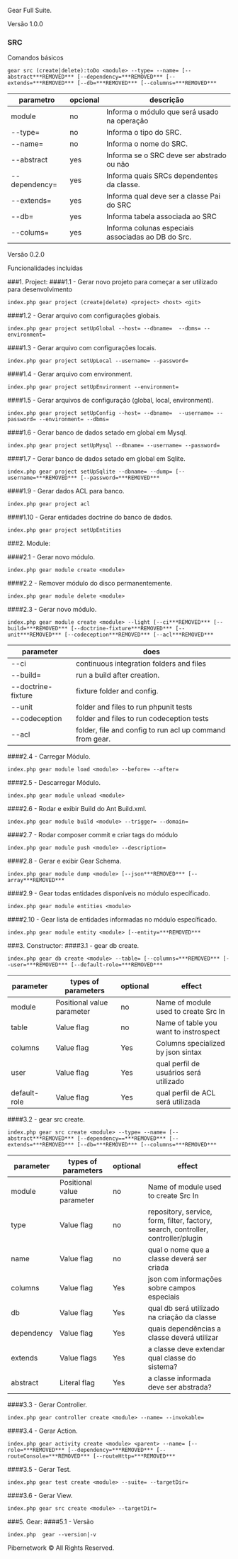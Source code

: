 Gear Full Suite.

Versão 1.0.0

### SRC

Comandos básicos

```
gear src (create|delete):toDo <module> --type= --name= [--abstract***REMOVED*** [--dependency=***REMOVED*** [--extends=***REMOVED*** [--db=***REMOVED*** [--columns=***REMOVED***
```
|parametro | opcional | descrição
|-|--|---------|
|module | no | Informa o módulo que será usado na operação
|--type= | no | Informa o tipo do SRC.
|--name= | no | Informa o nome do SRC.
|--abstract | yes | Informa se o SRC deve ser abstrado ou não
|--dependency= | yes | Informa quais SRCs dependentes da classe.
|--extends= | yes | Informa qual deve ser a classe Pai do SRC
|--db= | yes | Informa tabela associada ao SRC
|--colums= | yes | Informa colunas especiais associadas ao DB do Src.


Versão 0.2.0

Funcionalidades incluídas

###1. Project:
####1.1 - Gerar novo projeto para começar a ser utilizado para desenvolvimento
```
index.php gear project (create|delete) <project> <host> <git>
```

####1.2 - Gerar arquivo com configurações globais.
```
index.php gear project setUpGlobal --host= --dbname=  --dbms= --environment=
```


####1.3 - Gerar arquivo com configurações locais.
```
index.php gear project setUpLocal --username= --password=

```

####1.4 - Gerar arquivo com environment.
```
index.php gear project setUpEnvironment --environment=
```


####1.5 - Gerar arquivos de configuração (global, local, environment).
```
index.php gear project setUpConfig --host= --dbname=  --username= --password= --environment= --dbms=
```


####1.6 - Gerar banco de dados setado em global em Mysql.
```
index.php gear project setUpMysql --dbname= --username= --password=

```


####1.7 - Gerar banco de dados setado em global em Sqlite.
```
index.php gear project setUpSqlite --dbname= --dump= [--username=***REMOVED*** [--password=***REMOVED***
```

####1.9 - Gerar dados ACL para banco.
```
index.php gear project acl
```

####1.10 - Gerar entidades doctrine do banco de dados.
```
index.php gear project setUpEntities
```


###2. Module:


####2.1 - Gerar novo módulo.
```
index.php gear module create <module>
```

####2.2 - Remover módulo do disco permanentemente.
```
index.php gear module delete <module>
```

####2.3 - Gerar novo módulo.
```
index.php gear module create <module> --light [--ci***REMOVED*** [--build=***REMOVED*** [--doctrine-fixture***REMOVED*** [--unit***REMOVED*** [--codeception***REMOVED*** [--acl***REMOVED***

```
|parameter | does |
|-|-----------|
|--ci| continuous integration folders and files|
|--build=|run a build after creation.|
|--doctrine-fixture| fixture folder and config.|
|--unit| folder and files to run phpunit tests|
|--codeception| folder and files to run codeception tests|
|--acl| folder, file and config to run acl up command from gear.|

####2.4 - Carregar Módulo.
```
index.php gear module load <module> --before= --after=
```

####2.5 - Descarregar Módulo.
```
index.php gear module unload <module>
```

####2.6 - Rodar e exibir Build do Ant Build.xml.
```
index.php gear module build <module> --trigger= --domain=
```

####2.7 - Rodar composer commit e criar tags do módulo
```
index.php gear module push <module> --description=
```

####2.8 - Gerar e exibir Gear Schema.
```
index.php gear module dump <module> [--json***REMOVED*** [--array***REMOVED***
```

####2.9 - Gear todas entidades disponíveis no módulo específicado.
```
index.php gear module entities <module>
```


####2.10 - Gear lista de entidades informadas no módulo específicado.
```
index.php gear module entity <module> [--entity=***REMOVED***
```


###3. Constructor:
####3.1 - gear db create.
```
index.php gear db create <module> --table= [--columns=***REMOVED*** [--user=***REMOVED*** [--default-role=***REMOVED***
```

|parameter | types of parameters | optional | effect |
|-|-----------|--------|-------|
| module | Positional value parameter | no | Name of module used to create Src In |
| table | Value flag | no | Name of table you want to instrospect |
| columns | Value flag | Yes | Columns specialized by json sintax |
| user | Value flag | Yes | qual perfil de usuários será utilizado |
| default-role | Value flag | Yes | qual perfil de ACL será utilizada |

####3.2 - gear src create.
```
index.php gear src create <module> --type= --name= [--abstract***REMOVED*** [--dependency==***REMOVED*** [--extends=***REMOVED*** [--db=***REMOVED*** [--columns=***REMOVED***
```
|parameter | types of parameters | optional | effect |
|-|-----------|--------|-------|
| module | Positional value parameter | no | Name of module used to create Src In |
| type | Value flag | no | repository, service, form, filter, factory, search, controller, controller/plugin |
| name | Value flag | no | qual o nome que a classe deverá ser criada |
| columns | Value flag | Yes | json com informações sobre campos especiais |
| db | Value flag  | Yes | qual db será utilizado na criação da classe |
| dependency | Value flag | Yes | quais dependências a classe deverá utilizar |
| extends | Value flags| Yes  | a classe deve extendar qual classe do sistema? |
| abstract | Literal flag | Yes  | a classe informada deve ser abstrada? |



####3.3 - Gerar Controller.
```
index.php gear controller create <module> --name= --invokable=
```

####3.4 - Gerar Action.
```
index.php gear activity create <module> <parent> --name= [--role=***REMOVED*** [--dependency=***REMOVED*** [--routeConsole=***REMOVED*** [--routeHttp=***REMOVED***
```

####3.5 - Gerar Test.
```
index.php gear test create <module> --suite= --targetDir=
```

####3.6 - Gerar View.
```
index.php gear src create <module> --targetDir=
```



###5. Gear:
####5.1 - Versão
```
index.php  gear --version|-v
```



Pibernetwork © All Rights Reserved.
